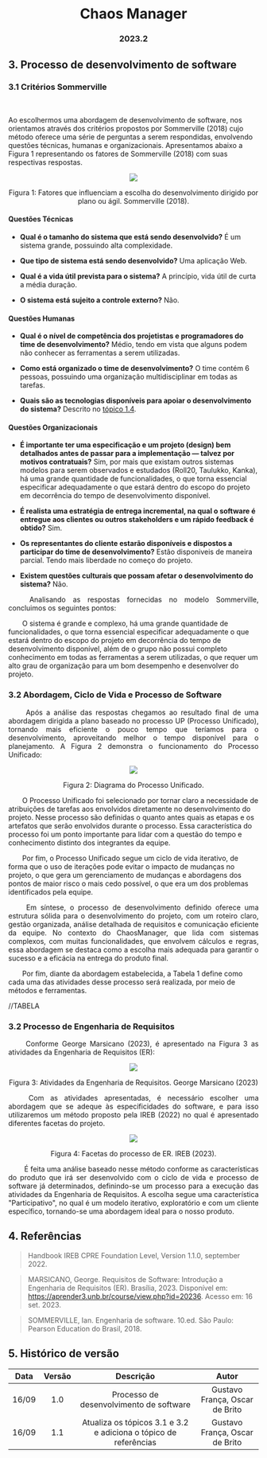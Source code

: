 <h1 align="center"> Chaos Manager </h1>
<h3 align="center"> 2023.2 </h3>

## 3. Processo de desenvolvimento de software

### 3.1 Critérios Sommerville

<p align="justify"> &emsp;&emsp;

Ao escolhermos uma abordagem de desenvolvimento de software, nos orientamos através dos critérios propostos por Sommerville (2018) cujo método oferece uma série de perguntas a serem respondidas, envolvendo questões técnicas, humanas e organizacionais. Apresentamos abaixo a Figura 1 representando os fatores de Sommerville (2018) com suas respectivas respostas.</p>

<div align="center" style="text-align: center">
<img src="https://raw.githubusercontent.com/mdsreq-fga-unb/2023.2-ChaosManager/main/docs/assets/processo/sommerville.png">

<p>Figura 1: Fatores que influenciam a escolha do desenvolvimento dirigido por plano ou ágil. Sommerville (2018).</p>
</div>

#### Questões Técnicas

- **Qual é o tamanho do sistema que está sendo desenvolvido?** É um sistema grande, possuindo alta complexidade.

- **Que tipo de sistema está sendo desenvolvido?** Uma aplicação Web.

- **Qual é a vida útil prevista para o sistema?** A princípio, vida útil de curta a média duração.

- **O sistema está sujeito a controle externo?** Não.

#### Questões Humanas

- **Qual é o nível de competência dos projetistas e programadores do time de desenvolvimento?** Médio, tendo em vista que alguns podem não conhecer as ferramentas a serem utilizadas.

- **Como está organizado o time de desenvolvimento?** O time contém 6 pessoas, possuindo uma organização multidisciplinar em todas as tarefas.

- **Quais são as tecnologias disponíveis para apoiar o desenvolvimento do sistema?** Descrito no [tópico 1.4](#14-tecnologias-a-serem-utilizadas).

#### Questões Organizacionais

- **É importante ter uma especificação e um projeto (design) bem detalhados antes de passar para a implementação — talvez por motivos contratuais?** Sim, por mais que existam outros sistemas modelos para serem observados e estudados (Roll20, Taulukko, Kanka), há uma grande quantidade de funcionalidades, o que torna essencial especificar adequadamente o que estará dentro do escopo do projeto em decorrência do tempo de desenvolvimento disponível.

- **É realista uma estratégia de entrega incremental, na qual o software é entregue aos clientes ou outros stakeholders e um rápido feedback é obtido?** Sim. 

- **Os representantes do cliente estarão disponíveis e dispostos a participar do time de desenvolvimento?** Estão disponiveis de maneira parcial. Tendo mais liberdade no começo do projeto. 

- **Existem questões culturais que possam afetar o desenvolvimento do sistema?** Não.

<p align="justify"> &emsp;&emsp;
Analisando as respostas fornecidas no modelo Sommerville, concluimos os seguintes pontos:

&emsp;&emsp;O sistema é grande e complexo, há uma grande quantidade de funcionalidades, o que torna essencial especificar adequadamente o que estará dentro do escopo do projeto em decorrência do tempo de desenvolvimento disponível, além de o grupo não possui completo conhecimento em todas as ferramentas a serem utilizadas, o que requer um alto grau de organização para um bom desempenho e desenvolver do projeto.  </p>

### 3.2 Abordagem, Ciclo de Vida e Processo de Software

<p align = "justify"> &emsp;&emsp;
Após a análise das respostas chegamos ao resultado final de uma abordagem dirigida a plano baseado no processo UP (Processo Unificado), tornando mais eficiente o pouco tempo que teríamos para o desenvolvimento, aproveitando melhor o tempo disponível para o planejamento. A Figura 2 demonstra o funcionamento do Processo Unificado:</p>

<div align="center" style="text-align: center">
<img src="https://raw.githubusercontent.com/mdsreq-fga-unb/2023.2-ChaosManager/main/docs/assets/processo/up.png">
<p>Figura 2: Diagrama do Processo Unificado.</p>
</div>

&emsp;&emsp;O Processo Unificado foi selecionado por tornar claro a necessidade de atribuições de tarefas aos envolvidos diretamente no desenvolvimento do projeto. Nesse processo são definidas o quanto antes quais as etapas e os artefatos que serão envolvidos durante o processo. Essa característica do processo foi um ponto importante para lidar com a questão do tempo e conhecimento distinto dos integrantes da equipe.

&emsp;&emsp;Por fim, o Processo Unificado segue um ciclo de vida iterativo, de forma que o uso de iterações pode evitar o impacto de mudanças no projeto, o que gera um gerenciamento de mudanças e abordagens dos pontos de maior risco o mais cedo possível, o que era um dos problemas identificados pela equipe.</p>

<p align = "justify"> &emsp;&emsp;
Em síntese, o processo de desenvolvimento definido oferece uma estrutura sólida para o desenvolvimento do projeto, com um roteiro claro, gestão organizada, análise detalhada de requisitos e comunicação eficiente da equipe. No contexto do ChaosManager, que lida com sistemas complexos, com muitas funcionalidades, que envolvem cálculos e regras, essa abordagem se destaca como a escolha mais adequada para garantir o sucesso e a eficácia na entrega do produto final. 

&emsp;&emsp;Por fim, diante da abordagem estabelecida, a Tabela 1 define como cada uma das atividades desse processo será realizada, por meio de métodos e ferramentas. </p>

//TABELA

### 3.2 Processo de Engenharia de Requisitos

<p align="justify"> &emsp;&emsp;
Conforme George Marsicano (2023), é apresentado na Figura 3 as atividades da Engenharia de Requisitos (ER):</p>

<div align="center" style="text-align: center">
<img src="https://raw.githubusercontent.com/mdsreq-fga-unb/2023.2-ChaosManager/main/docs/assets/processo/ativER.png">

<p>Figura 3: Atividades da Engenharia de Requisitos. George Marsicano (2023)</p>
</div>

<p align="justify"> &emsp;&emsp;
Com as atividades apresentadas, é necessário escolher uma abordagem que se adeque às especificidades do software, e para isso utilizaremos um método proposto pela IREB (2022) no qual é apresentado diferentes facetas do projeto. </p>

<div align="center" style="text-align: center">
<img src="https://raw.githubusercontent.com/mdsreq-fga-unb/2023.2-ChaosManager/main/docs/assets/processo/facetasireb.png">

<p>Figura 4: Facetas do processo de ER. IREB (2023).</p>
</div>

<p align="justify"> &emsp;&emsp;
É feita uma análise baseado nesse método conforme as características do produto que irá ser desenvolvido com o ciclo de vida e processo de software já determinados, definindo-se um processo para a execução das atividades da Engenharia de Requisitos. A escolha segue uma característica "Participativo", no qual é um modelo iterativo, exploratório e com um cliente específico, tornando-se uma abordagem ideal para o nosso produto. </p>

## 4. Referências
> Handbook IREB CPRE Foundation Level, Version 1.1.0, september 2022.

> MARSICANO, George. Requisitos de Software: Introdução a Engenharia de Requisitos (ER). Brasília, 2023. Disponível em: <https://aprender3.unb.br/course/view.php?id=20236>. Acesso em: 16 set. 2023.

> SOMMERVILLE, Ian. Engenharia de software. 10.ed. São Paulo: Pearson Education do Brasil, 2018.

## 5. Histórico de versão
|  Data | Versão |       Descrição      |     Autor     |
|:-----:|:------:|:--------------------:|:-------------:|
| 16/09 |   1.0  | Processo de desenvolvimento de software | Gustavo França, Oscar de Brito |
| 16/09 |   1.1  | Atualiza os tópicos 3.1 e 3.2 e adiciona o tópico de referências        | Gustavo França, Oscar de Brito
